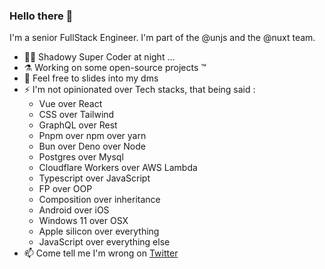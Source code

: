 ### Hello there 👋

I'm a senior FullStack Engineer.
I'm part of the @unjs and the @nuxt team.

- 🥷🏾 Shadowy Super Coder at night ...
- ⚗ Working on some open-source projects ™
- 💬 Feel free to slides into my dms
- ⚡ I'm not opinionated over Tech stacks, that being said : 
  - Vue over React
  - CSS over Tailwind
  - GraphQL over Rest
  - Pnpm over npm over yarn
  - Bun over Deno over Node
  - Postgres over Mysql
  - Cloudflare Workers over AWS Lambda
  - Typescript over JavaScript
  - FP over OOP
  - Composition over inheritance
  - Android over iOS
  - Windows 11 over OSX
  - Apple silicon over everything
  - JavaScript over everything else
- 📫 Come tell me I'm wrong on [Twitter](https://twitter.com/its_hebilicious)
